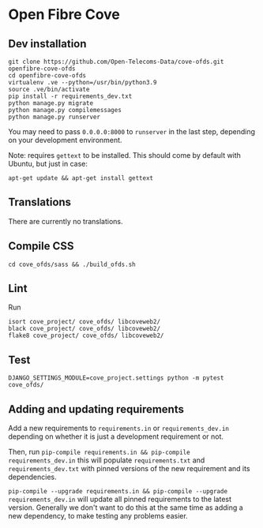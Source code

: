 # Open Fibre Cove

## Dev installation

    git clone https://github.com/Open-Telecoms-Data/cove-ofds.git openfibre-cove-ofds
    cd openfibre-cove-ofds
    virtualenv .ve --python=/usr/bin/python3.9
    source .ve/bin/activate
    pip install -r requirements_dev.txt
    python manage.py migrate
    python manage.py compilemessages
    python manage.py runserver

You may need to pass `0.0.0.0:8000` to `runserver` in the last step, depending on your development environment.

Note: requires `gettext` to be installed. This should come by default with Ubuntu, but just in case:

```
apt-get update && apt-get install gettext
```


## Translations

There are currently no translations.

## Compile CSS

```
cd cove_ofds/sass && ./build_ofds.sh 
```

## Lint

Run 

```
isort cove_project/ cove_ofds/ libcoveweb2/
black cove_project/ cove_ofds/ libcoveweb2/
flake8 cove_project/ cove_ofds/ libcoveweb2/
```

## Test

```
DJANGO_SETTINGS_MODULE=cove_project.settings python -m pytest cove_ofds/
```

## Adding and updating requirements

Add a new requirements to `requirements.in` or `requirements_dev.in` depending on whether it is just a development requirement or not.

Then, run `pip-compile requirements.in && pip-compile requirements_dev.in` this will populate `requirements.txt` and `requirements_dev.txt` with pinned versions of the new requirement and its dependencies.

`pip-compile --upgrade requirements.in && pip-compile --upgrade requirements_dev.in` will update all pinned requirements to the latest version. Generally we don't want to do this at the same time as adding a new dependency, to make testing any problems easier.
